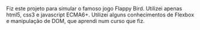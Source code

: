 Fiz este projeto para simular o famoso jogo Flappy Bird. Utilizei apenas html5, css3 e javascript ECMA6+.
Utilizei alguns conhecimentos de Flexbox e manipulação de DOM, que aprendi num curso que fiz.  
